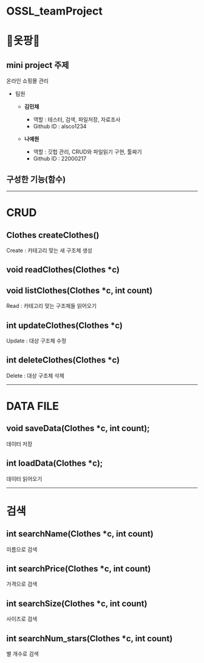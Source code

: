 # OSSL_teamProject

👗옷팡👗
===
mini project 주제
----------------
온라인 쇼핑몰 관리

- 팀원
   - __김민채__
      - 역할 : 테스터, 검색, 파일저장, 자료조사
      - Github ID : alsco1234
  
  - __나예원__
    * 역할 : 깃헙 관리, CRUD와 파일읽기 구현, 툴짜기
    * Github ID : 22000217

## 구성한 기능(함수)
---
# __CRUD__
## Clothes createClothes()
 Create : 카테고리 맞는 새 구조체 생성

## void readClothes(Clothes *c)

## void listClothes(Clothes *c, int count)
 Read : 카테고리 맞는 구조체들 읽어오기

## int updateClothes(Clothes *c) 
 Update : 대상 구조체 수정

## int deleteClothes(Clothes *c) 
 Delete : 대상 구조체 삭제

---
# __DATA FILE__
## void saveData(Clothes *c, int count);
 데이터 저장

## int loadData(Clothes *c); 
 데이터 읽어오기

---
# __검색__
## int searchName(Clothes *c, int count)
 이름으로 검색

## int searchPrice(Clothes *c, int count)
 가격으로 검색

## int searchSize(Clothes *c, int count)
 사이즈로 검색

## int searchNum_stars(Clothes *c, int count)
 별 개수로 검색

